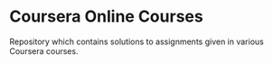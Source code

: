 # Coursera Online Courses 

Repository which contains solutions to assignments given in various Coursera courses.
